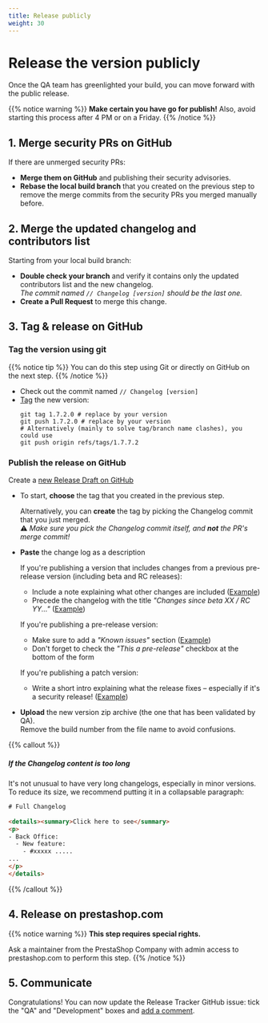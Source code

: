 ```yaml
---
title: Release publicly
weight: 30
---
```


# Release the version publicly

Once the QA team has greenlighted your build, you can move forward with the public release.

{{% notice warning %}}
**Make certain you have go for publish!** Also, avoid starting this process after 4 PM or on a Friday.
{{% /notice %}}

## 1. Merge security PRs on GitHub

If there are unmerged security PRs:

- **Merge them on GitHub** and publishing their security advisories.
- **Rebase the local build branch** that you created on the previous step to remove the merge commits from the security PRs you merged manually before. 

## 2. Merge the updated changelog and contributors list

Starting from your local build branch:

- **Double check your branch** and verify it contains only the updated contributors list and the new changelog.  
  _The commit named `// Changelog [version]` should be the last one._ 
- **Create a Pull Request** to merge this change.

## 3. Tag & release on GitHub

### Tag the version using git

{{% notice tip %}}
You can do this step using Git or directly on GitHub on the next step.
{{% /notice %}}

- Check out the commit named `// Changelog [version]`
- [Tag][git-tag] the new version:
    ```shell
    git tag 1.7.2.0 # replace by your version
    git push 1.7.2.0 # replace by your version
    # Alternatively (mainly to solve tag/branch name clashes), you could use
    git push origin refs/tags/1.7.7.2
    ```

### Publish the release on GitHub

Create a [new Release Draft on GitHub](https://github.com/PrestaShop/PrestaShop/releases/new)

- To start, **choose** the tag that you created in the previous step.

  Alternatively, you can **create** the tag by picking the Changelog commit that you just merged.  
    ⚠️ _Make sure you pick the Changelog commit itself, and **not** the PR's merge commit!_

- **Paste** the change log as a description
   
  If you're publishing a version that includes changes from a previous pre-release version (including beta and RC releases):

  - Include a note explaining what other changes are included ([Example](https://github.com/PrestaShop/PrestaShop/releases/tag/1.7.6.0))
  - Precede the changelog with the title _"Changes since beta XX / RC YY..."_ ([Example](https://github.com/PrestaShop/PrestaShop/releases/tag/1.7.6.0-rc.1))
        
  If you're publishing a pre-release version:
  
  - Make sure to add a _"Known issues"_ section ([Example](https://github.com/PrestaShop/PrestaShop/releases/tag/1.7.6.0-beta.1))
  - Don't forget to check the _"This a pre-release"_ checkbox at the bottom of the form
  
  If you're publishing a patch version:
  
  - Write a short intro explaining what the release fixes – especially if it's a security release! ([Example](https://github.com/PrestaShop/PrestaShop/releases/tag/1.7.5.1))

- **Upload** the new version zip archive (the one that has been validated by QA).  
  Remove the build number from the file name to avoid confusions.

{{% callout %}}
##### If the Changelog content is too long

It's not unusual to have very long changelogs, especially in minor versions. To reduce its size, we recommend putting it in a collapsable paragraph:

```html
# Full Changelog
 
<details><summary>Click here to see</summary>
<p>
- Back Office:
  - New feature:
    - #xxxxx .....
...
</p>
</details>
```
{{% /callout %}}

## 4. Release on prestashop.com

{{% notice warning %}}
**This step requires special rights.**

Ask a maintainer from the PrestaShop Company with admin access to prestashop.com to perform this step.
{{% /notice %}}

## 5. Communicate

Congratulations! You can now update the Release Tracker GitHub issue: tick the "QA" and "Development" boxes and [add a comment](https://github.com/PrestaShop/PrestaShop/issues/19959#issuecomment-653083656).


[git-tag]: https://git-scm.com/book/en/v2/Git-Basics-Tagging
